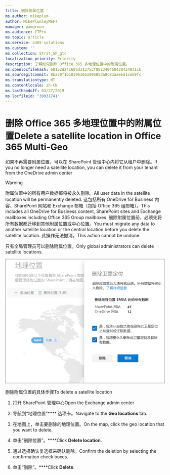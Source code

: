 ```yaml
---
title: 删除附属位置
ms.author: mikeplum
author: MikePlumleyMSFT
manager: pamgreen
ms.audience: ITPro
ms.topic: article
ms.service: o365-solutions
ms.custom: ''
ms.collection: Strat_SP_gtc
localization_priority: Priority
description: 了解如何删除 Office 365 多地理位置中的附属位置。
ms.openlocfilehash: 68152d24c68ad31375cf882340460428424931cb
ms.sourcegitcommit: 8ba20f1b1839630a199585da0c83aaebd1ceb9fc
ms.translationtype: HT
ms.contentlocale: zh-CN
ms.lasthandoff: 03/27/2019
ms.locfileid: "30931741"
---
```

# <a name="delete-a-satellite-location-in-office-365-multi-geo"></a><span data-ttu-id="0943f-103">删除 Office 365 多地理位置中的附属位置</span><span class="sxs-lookup"><span data-stu-id="0943f-103">Delete a satellite location in Office 365 Multi-Geo</span></span>

<span data-ttu-id="0943f-104">如果不再需要附属位置，可以在 SharePoint 管理中心内将它从租户中删除。</span><span class="sxs-lookup"><span data-stu-id="0943f-104">If you no longer need a satellite location, you can delete it from your tenant from the OneDrive admin center</span></span>

> [!WARNING]
> <span data-ttu-id="0943f-105">附属位置中的所有用户数据都将被永久删除。</span><span class="sxs-lookup"><span data-stu-id="0943f-105">All user data in the satellite location will be permanently deleted.</span></span> <span data-ttu-id="0943f-106">这包括所有 OneDrive for Business 内容、SharePoint 网站和 Exchange 邮箱（包括 Office 365 组邮箱）。</span><span class="sxs-lookup"><span data-stu-id="0943f-106">This includes all OneDrive for Business content, SharePoint sites and Exchange mailboxes including Office 365 Group mailboxes.</span></span> <span data-ttu-id="0943f-107">删除附属位置前，必须先将所有数据都迁移到其他附属位置或中心位置。</span><span class="sxs-lookup"><span data-stu-id="0943f-107">You must migrate any data to another satellite location or the central location before you delete the satellite location.</span></span> <span data-ttu-id="0943f-108">此操作无法撤消。</span><span class="sxs-lookup"><span data-stu-id="0943f-108">This action cannot be undone.</span></span>

<span data-ttu-id="0943f-109">只有全局管理员可以删除附属位置。</span><span class="sxs-lookup"><span data-stu-id="0943f-109">Only global administrators can delete satellite locations.</span></span>

![显示地理位置删除 UI 的多地理位置管理中心屏幕截图](media/multi-geo-delete-satellite-location.png)

<span data-ttu-id="0943f-111">删除附属位置的具体步骤</span><span class="sxs-lookup"><span data-stu-id="0943f-111">To delete a satellite location</span></span>

1. <span data-ttu-id="0943f-112">打开 SharePoint 管理中心</span><span class="sxs-lookup"><span data-stu-id="0943f-112">Open the Exchange admin center</span></span>

2. <span data-ttu-id="0943f-113">导航到“地理位置”\*\*\*\* 选项卡。</span><span class="sxs-lookup"><span data-stu-id="0943f-113">Navigate to the **Geo locations** tab.</span></span>

3. <span data-ttu-id="0943f-114">在地图上，单击要删除的地理位置。</span><span class="sxs-lookup"><span data-stu-id="0943f-114">On the map, click the geo location that you want to delete.</span></span>

4. <span data-ttu-id="0943f-115">单击“删除位置”。\*\*\*\*</span><span class="sxs-lookup"><span data-stu-id="0943f-115">Click **Delete location**.</span></span>

5. <span data-ttu-id="0943f-116">通过选择确认复选框来确认删除。</span><span class="sxs-lookup"><span data-stu-id="0943f-116">Confirm the deletion by selecting the confirmation check boxes.</span></span>

6. <span data-ttu-id="0943f-117">单击“删除”。\*\*\*\*</span><span class="sxs-lookup"><span data-stu-id="0943f-117">Click **Delete**.</span></span>
